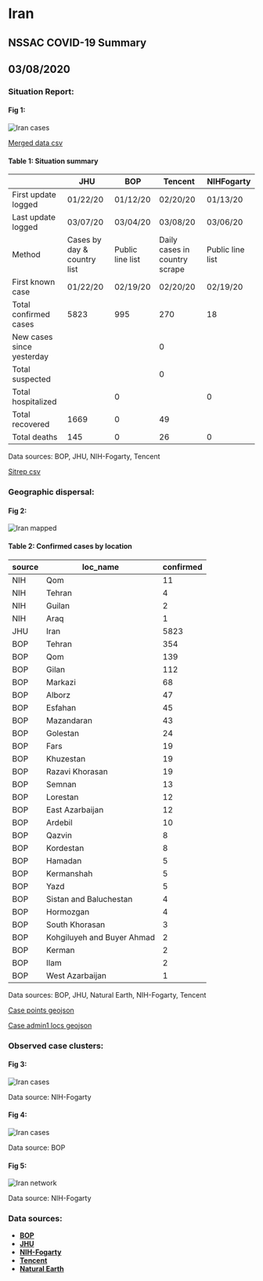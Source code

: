 # Iran
## NSSAC COVID-19 Summary
## 03/08/2020



### Situation Report:
#### Fig 1:
![Iran cases](../merged_histories/Iran_merged_histories.png)

[Merged data csv](https://github.com/SchlittDataSci/SchlittDataSci.github.io/blob/master/data/tables/Iran_merged_daily.csv)

#### Table 1: Situation summary


|                           | JHU                         | BOP              | Tencent                       | NIHFogarty       |
|---------------------------|-----------------------------|------------------|-------------------------------|------------------|
| First update logged       | 01/22/20                    | 01/12/20         | 02/20/20                      | 01/13/20         |
| Last update logged        | 03/07/20                    | 03/04/20         | 03/08/20                      | 03/06/20         |
| Method                    | Cases by day & country list | Public line list | Daily cases in country scrape | Public line list |
| First known case          | 01/22/20                    | 02/19/20         | 02/20/20                      | 02/19/20         |
| Total confirmed cases     | 5823                        | 995              | 270                           | 18               |
| New cases since yesterday |                             |                  | 0                             |                  |
| Total suspected           |                             |                  | 0                             |                  |
| Total hospitalized        |                             | 0                |                               | 0                |
| Total recovered           | 1669                        | 0                | 49                            |                  |
| Total deaths              | 145                         | 0                | 26                            | 0                |

Data sources: BOP, JHU, NIH-Fogarty, Tencent


[Sitrep csv](https://github.com/SchlittDataSci/SchlittDataSci.github.io/blob/master/data/tables/Iran_sitrep.csv)

### Geographic dispersal:
#### Fig 2:
![Iran mapped](../case_locs/Iran_case_locs.png)

#### Table 2: Confirmed cases by location


| source   | loc_name                   |   confirmed |
|----------|----------------------------|-------------|
| NIH      | Qom                        |          11 |
| NIH      | Tehran                     |           4 |
| NIH      | Guilan                     |           2 |
| NIH      | Araq                       |           1 |
| JHU      | Iran                       |        5823 |
| BOP      | Tehran                     |         354 |
| BOP      | Qom                        |         139 |
| BOP      | Gilan                      |         112 |
| BOP      | Markazi                    |          68 |
| BOP      | Alborz                     |          47 |
| BOP      | Esfahan                    |          45 |
| BOP      | Mazandaran                 |          43 |
| BOP      | Golestan                   |          24 |
| BOP      | Fars                       |          19 |
| BOP      | Khuzestan                  |          19 |
| BOP      | Razavi Khorasan            |          19 |
| BOP      | Semnan                     |          13 |
| BOP      | Lorestan                   |          12 |
| BOP      | East Azarbaijan            |          12 |
| BOP      | Ardebil                    |          10 |
| BOP      | Qazvin                     |           8 |
| BOP      | Kordestan                  |           8 |
| BOP      | Hamadan                    |           5 |
| BOP      | Kermanshah                 |           5 |
| BOP      | Yazd                       |           5 |
| BOP      | Sistan and Baluchestan     |           4 |
| BOP      | Hormozgan                  |           4 |
| BOP      | South Khorasan             |           3 |
| BOP      | Kohgiluyeh and Buyer Ahmad |           2 |
| BOP      | Kerman                     |           2 |
| BOP      | Ilam                       |           2 |
| BOP      | West Azarbaijan            |           1 |

Data sources: BOP, JHU, Natural Earth, NIH-Fogarty, Tencent


[Case points geojson](https://github.com/SchlittDataSci/SchlittDataSci.github.io/blob/master/data/shapes/Iran_case_locs.geojson)

[Case admin1 locs geojson](https://github.com/SchlittDataSci/SchlittDataSci.github.io/blob/master/data/shapes/Iran_admin1_locs.geojson)

### Observed case clusters:
#### Fig 3:
![Iran cases](../cluster_analysis/Iran_imported_cases_NIHFogarty.png)



Data source: NIH-Fogarty


#### Fig 4:
![Iran cases](../cluster_analysis/Iran_imported_cases_BOP.png)



Data source: BOP


#### Fig 5:
![Iran network](../autochthonous_networks/Iran_network.png)



Data source: NIH-Fogarty


### Data sources:
* **[BOP](https://github.com/beoutbreakprepared/nCoV2019)**
* **[JHU](https://github.com/CSSEGISandData/COVID-19)** 
* **[NIH-Fogarty](https://docs.google.com/spreadsheets/d/1jS24DjSPVWa4iuxuD4OAXrE3QeI8c9BC1hSlqr-NMiU/edit#gid=1187587451)** 
* **[Tencent](https://news.qq.com/zt2020/page/feiyan.htm)**
* **[Natural Earth](https://www.naturalearthdata.com/forums/forum/natural-earth-map-data/cultural-vectors/admin-1-states-provinces-and-their-boundaries/)**

<!-- Global site tag (gtag.js) - Google Analytics -->
<script async src="https://www.googletagmanager.com/gtag/js?id=UA-158816269-1"></script>
<script>
  window.dataLayer = window.dataLayer || [];
  function gtag(){dataLayer.push(arguments);}
  gtag('js', new Date());

  gtag('config', 'UA-158816269-1');
</script>